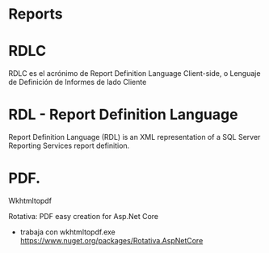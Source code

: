 #  Reports


# RDLC

RDLC es el acrónimo de Report Definition Language Client-side, o Lenguaje de Definición de Informes de lado Cliente

# RDL - Report Definition Language

Report Definition Language (RDL) is an XML representation of a SQL Server Reporting Services report definition. 


# PDF.


Wkhtmltopdf

Rotativa: PDF easy creation for Asp.Net Core
- trabaja con wkhtmltopdf.exe
https://www.nuget.org/packages/Rotativa.AspNetCore